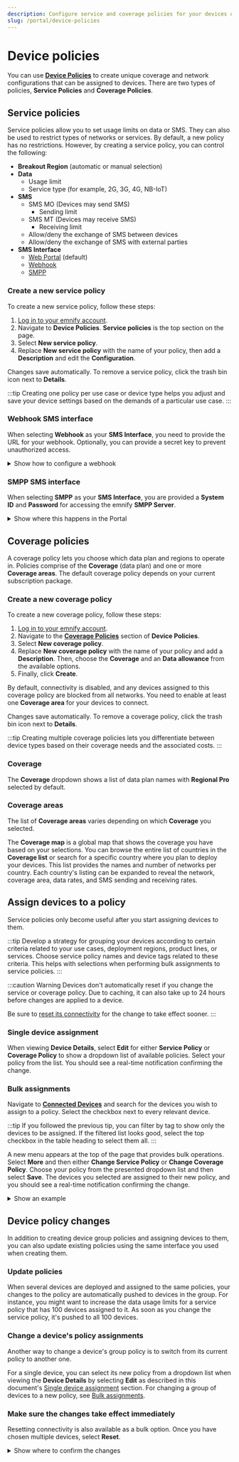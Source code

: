 ```yaml
---
description: Configure service and coverage policies for your devices on the emnify Portal
slug: /portal/device-policies
---
```


# Device policies

You can use [**Device Policies**](https://portal.emnify.com/device-policies) to create unique coverage and network configurations that can be assigned to devices.
There are two types of policies, **Service Policies** and **Coverage Policies**.

## Service policies

Service policies allow you to set usage limits on data or SMS.
They can also be used to restrict types of networks or services.
By default, a new policy has no restrictions.
However, by creating a service policy, you can control the following:

- **Breakout Region** (automatic or manual selection)
- **Data**
  - Usage limit
  - Service type (for example, 2G, 3G, 4G, NB-IoT)
- **SMS**
  - SMS MO (Devices may send SMS)
    - Sending limit
  - SMS MT (Devices may receive SMS)
    - Receiving limit
  - Allow/deny the exchange of SMS between devices
  - Allow/deny the exchange of SMS with external parties
- **SMS Interface**
  - [Web Portal](/portal/sms#send-sms-using-the-emnify-portal) (default)
  - [Webhook](#webhook-sms-interface)
  - [SMPP](/portal/sms#sms-via-smpp)

### Create a new service policy

To create a new service policy, follow these steps:

1. [Log in to your emnify account](https://portal.emnify.com/sign).
1. Navigate to **Device Policies**.
   **Service policies** is the top section on the page.
1. Select **New service policy**.
1. Replace **New service policy** with the name of your policy, then add a **Description** and edit the **Configuration**.

Changes save automatically.
To remove a service policy, click the trash bin icon next to **Details**.

:::tip
Creating one policy per use case or device type helps you adjust and save your device settings based on the demands of a particular use case.
:::

### Webhook SMS interface

When selecting **Webhook** as your **SMS Interface**, you need to provide the URL for your webhook.
Optionally, you can provide a secret key to prevent unauthorized access.

<details className="custom-details-troubleshooting">
  <summary>Show how to configure a webhook</summary>

  Select **Configure Webhook**.  

  <img
    src={require('./assets/sms-interface-configure-webhook.png').default}
    alt=""
  />

  Provide the URL, optional secret key, and select **Add Webhook**.  

  <img
    src={require('./assets/sms-interface-add-webhook.png').default}
    alt=""
  />
</details>

### SMPP SMS interface

When selecting **SMPP** as your **SMS Interface**, you are provided a **System ID** and **Password** for accessing the emnify **SMPP Server**.

<details className="custom-details-troubleshooting">
  <summary>Show where this happens in the Portal</summary>
  <img
    src={require('./assets/device-policies-sms-interface-smpp.png').default}
    alt=""
  />
</details>

## Coverage policies

A coverage policy lets you choose which data plan and regions to operate in.
Policies comprise of the **Coverage** (data plan) and one or more **Coverage areas**.
The default coverage policy depends on your current subscription package.

### Create a new coverage policy

To create a new coverage policy, follow these steps:

1. [Log in to your emnify account](https://portal.emnify.com/sign).
1. Navigate to the [**Coverage Policies**](https://portal.emnify.com/device-policies#coverage-policies) section of **Device Policies**.
1. Select **New coverage policy**.
1. Replace **New coverage policy** with the name of your policy and add a **Description**.
   Then, choose the **Coverage** and an **Data allowance** from the available options.
1. Finally, click **Create**.

By default, connectivity is disabled, and any devices assigned to this coverage policy are blocked from all networks.
You need to enable at least one **Coverage area** for your devices to connect.

Changes save automatically.
To remove a coverage policy, click the trash bin icon next to **Details**.

:::tip
Creating multiple coverage policies lets you differentiate between device types based on their coverage needs and the associated costs.
:::

### Coverage

The **Coverage** dropdown shows a list of data plan names with **Regional Pro** selected by default.

### Coverage areas

The list of **Coverage areas** varies depending on which **Coverage** you selected.

The **Coverage map** is a global map that shows the coverage you have based on your selections.
You can browse the entire list of countries in the **Coverage list** or search for a specific country where you plan to deploy your devices.
This list provides the names and number of networks per country.
Each country's listing can be expanded to reveal the network, coverage area, data rates, and SMS sending and receiving rates.

## Assign devices to a policy

Service policies only become useful after you start assigning devices to them.

:::tip
Develop a strategy for grouping your devices according to certain criteria related to your use cases, deployment regions, product lines, or services.
Choose service policy names and device tags related to these criteria.
This helps with selections when performing bulk assignments to service policies.
:::

:::caution Warning
Devices don't automatically reset if you change the service or coverage policy.
Due to caching, it can also take up to 24 hours before changes are applied to a device.

Be sure to [reset its connectivity](/portal/connected-devices#reset-connectivity) for the change to take effect sooner.
:::

### Single device assignment

When viewing **Device Details**, select **Edit** for either **Service Policy** or **Coverage Policy** to show a dropdown list of available policies.
Select your policy from the list.
You should see a real-time notification confirming the change.

### Bulk assignments

Navigate to [**Connected Devices**](https://portal.emnify.com/connected-devices) and search for the devices you wish to assign to a policy.
Select the checkbox next to every relevant device.

:::tip
If you followed the previous tip, you can filter by tag to show only the devices to be assigned.
If the filtered list looks good, select the top checkbox in the table heading to select them all.
:::

A new menu appears at the top of the page that provides bulk operations.
Select **More** and then either **Change Service Policy** or **Change Coverage Policy**.
Choose your policy from the presented dropdown list and then select **Save**.
The devices you selected are assigned to their new policy, and you should see a real-time notification confirming the change.

<details className="custom-details-example">
  <summary>Show an example</summary>
  <img
    src={require('./assets/bulk-policy-change.png').default}
    style={{width:900}}
    alt=""
  />
</details>

## Device policy changes

In addition to creating device group policies and assigning devices to them, you can also update existing policies using the same interface you used when creating them.

### Update policies

When several devices are deployed and assigned to the same policies, your changes to the policy are automatically pushed to devices in the group.
For instance, you might want to increase the data usage limits for a service policy that has 100 devices assigned to it.
As soon as you change the service policy, it's pushed to all 100 devices.

### Change a device's policy assignments

Another way to change a device's group policy is to switch from its current policy to another one.

For a single device, you can select its new policy from a dropdown list when viewing the **Device Details** by selecting **Edit** as described in this document's [Single device assignment](#single-device-assignment) section.
For changing a group of devices to a new policy, see [Bulk assignments](#bulk-assignments).

### Make sure the changes take effect immediately

Resetting connectivity is also available as a bulk option.
Once you have chosen multiple devices, select **Reset**.

<details className="custom-details-troubleshooting">
  <summary>Show where to confirm the changes</summary>
  <img
    src={require('./assets/connected-devices-bulk-reset.png').default}
    style={{width:900}}
    alt=""
  />
</details>
